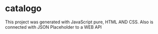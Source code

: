 # catalogo

This project was generated with JavaScript pure, HTML AND CSS. Also is connected with JSON Placeholder to a WEB API
